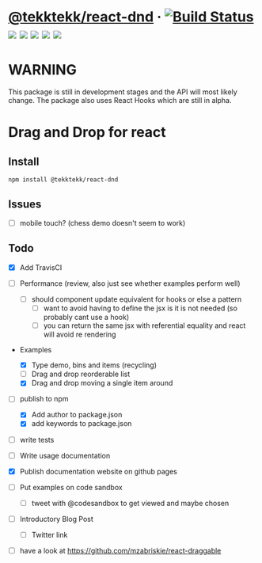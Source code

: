 # [@tekktekk/react-dnd](https://lioneltay.github.io/react-dnd) &middot; [![Build Status](https://travis-ci.org/lioneltay/react-dnd.svg?branch=master)](https://travis-ci.org/lioneltay/react-dnd) [![](https://img.shields.io/github/license/lioneltay/react-dnd.svg)](https://github.com/lioneltay/react-dnd/blob/master/LICENSE) [![](https://img.shields.io/github/issues-raw/lioneltay/react-dnd.svg)](https://github.com/lioneltay/react-dnd/issues) [![](https://img.shields.io/github/last-commit/lioneltay/react-dnd.svg)](https://github.com/lioneltay/react-dnd/commits/master) [![](https://img.shields.io/npm/dt/@tekktekk/react-dnd.svg)](https://www.npmjs.com/package/@tekktekk/react-dnd) [![](https://img.shields.io/npm/dm/@tekktekk/react-dnd.svg)](https://www.npmjs.com/package/@tekktekk/react-dnd)

# WARNING

This package is still in development stages and the API will most likely change. The package also uses React Hooks which are still in alpha.

# Drag and Drop for react

## Install

```
npm install @tekktekk/react-dnd
```

## Issues

- [ ] mobile touch? (chess demo doesn't seem to work)

## Todo

- [x] Add TravisCI

- [ ] Performance (review, also just see whether examples perform well)

  - [ ] should component update equivalent for hooks or else a pattern
    - [ ] want to avoid having to define the jsx is it is not needed (so probably cant use a hook)
    - [ ] you can return the same jsx with referential equality and react will avoid re rendering

- Examples

  - [x] Type demo, bins and items (recycling)
  - [ ] Drag and drop reorderable list
  - [x] Drag and drop moving a single item around

- [ ] publish to npm

  - [x] Add author to package.json
  - [x] add keywords to package.json

- [ ] write tests

- [ ] Write usage documentation

- [x] Publish documentation website on github pages

- [ ] Put examples on code sandbox

  - [ ] tweet with @codesandbox to get viewed and maybe chosen

- [ ] Introductory Blog Post
  - [ ] Twitter link

* [ ] have a look at https://github.com/mzabriskie/react-draggable
